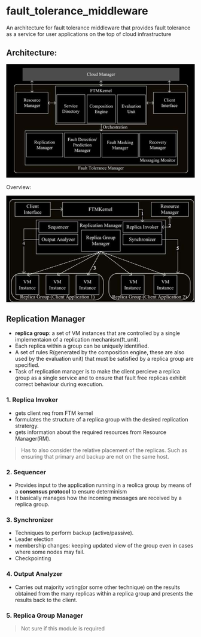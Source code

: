 # fault_tolerance_middleware
An architecture for fault tolerance middleware that provides fault tolerance as a service for user applications on the top of cloud infrastructure

## Architecture:

![FTM architecture](https://github.com/utsavdahiya/fault_tolerance_middleware/blob/develop/images/ftm_arch.png)

Overview:

![overview](https://github.com/utsavdahiya/fault_tolerance_middleware/blob/develop/images/overview.png)

## Replication Manager
* __replica group__: a set of VM instances that are controlled by a single implementaion of a replication mechanism(ft_unit).
* Each replica within a group can be uniquely identified.
* A set of rules R(generated by the composition engine, these are also used by the evaluation unit) that must be satisfied by a replica group are specified.
* Task of replication manager is to make the client percieve a replica group as a single service and to ensure that fault free replicas exhibit correct behaviour during execution.

### 1. Replica Invoker
* gets client req from FTM kernel
* formulates the structure of a replica group with the desired replication stratergy.
* gets information about the required resources from Resource Manager(RM).

> Has to also consider the relative placement of the replicas. Such as ensuring that primary and backup are not on the same host.

### 2. Sequencer
* Provides input to the application running in a reolica group by means of a __consensus protocol__ to ensure determinism
* It basically manages how the incoming messages are received by a replica group.

### 3. Synchronizer
* Techniques to perform backup (active/passive).
* Leader election
* membership changes: keeping updated view of the group even in cases where some nodes may fail.
* Checkpointing

### 4. Output Analyzer
* Carries out majority voting(or some other technique) on the results obtained from the many replicas within a replica group and presents the results back to the client.

### 5. Replica Group Manager
>Not sure if this module is required